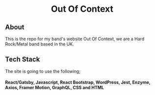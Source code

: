 <h1 align="center">
  Out Of Context 
</h1>

## About 

This is the repo for my band's website Out Of Context, we are a Hard Rock/Metal band based in the UK.

## Tech Stack 

The site is going to use the following;

#### React/Gatsby, Javascript, React Bootstrap, WordPress, Jest, Enzyme, Axios, Framer Motion, GraphQL, CSS and HTML 
